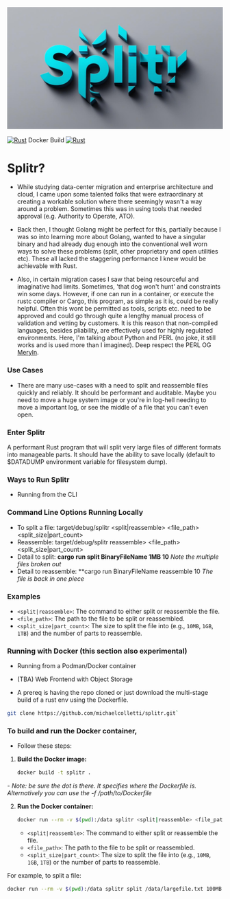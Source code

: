 <img src="img/splitr1.jpg" width="600" />

[![Rust](https://github.com/michaelcolletti/splitr/actions/workflows/rust.yml/badge.svg)](https://github.com/michaelcolletti/splitr/actions/workflows/rust.yml)
Docker Build [![Rust](https://github.com/michaelcolletti/splitr/actions/workflows/docker-publish.yml/badge.svg)](https://github.com/michaelcolletti/splitr/actions/workflows/docker-publish.yml)
# Splitr? 

- While studying data-center migration and enterprise architecture and cloud, I came upon some talented folks that were extraordinary at creating a workable solution where there seemingly wasn't a way around a problem. Sometimes this was in using tools that needed approval (e.g. Authority to Operate, ATO).

- Back then, I thought Golang might be perfect for this, partially because I was so into learning more about Golang, wanted to have a singular binary and had already dug enough into the conventional well worn ways to solve these problems (split, other proprietary and open utilities etc). These all lacked the staggering performance I knew would be achievable with Rust. 

- Also, in certain migration cases I saw that being resourceful and imaginative had limits. Sometimes, 'that dog won't hunt' and constraints win some days. However, if one can run in a container, or execute the rustc compiler or Cargo, this program, as simple as it is, could be really helpful. Often this wont be permitted as tools, scripts etc. need to be approved and could go through quite a lengthy manual process of validation and vetting by customers. It is this reason that non-compiled languages, besides pliability, are effectively used for highly regulated environments. Here, I'm talking about Python and PERL (no joke, it still works and is used more than I imagined). Deep respect the PERL OG [Meryln](https://en.wikipedia.org/wiki/Randal_L._Schwartz).

### Use Cases

- There are many use-cases with a need to split and reassemble files quickly and reliably. It should be performant and auditable. Maybe you need to move a huge system image or you're in log-hell needing to move a important log, or see the middle of a file that you can't even open.

### Enter **Splitr**

A performant Rust program that will split very large files of different formats into manageable parts. It should have the ability to save locally (default to $DATADUMP environment variable for filesystem dump). 

### Ways to Run Splitr  

- Running from the CLI

### Command Line Options Running Locally

- To split a file: target/debug/splitr <split|reassemble> <file_path> <split_size|part_count>
- Reassemble: target/debug/splitr reassemble> <file_path> <split_size|part_count>
- Detail to split: **cargo run split BinaryFileName 1MB 10** _Note the multiple files broken out_
- Detail to reassemble: **cargo run BinaryFileName reassemble 10  _The file is back in one piece_

### Examples 

- `<split|reassemble>`: The command to either split or reassemble the file.
- `<file_path>`: The path to the file to be split or reassembled.
- `<split_size|part_count>`: The size to split the file into (e.g., `10MB`, `1GB`, `1TB`) and the number of parts to reassemble.


### Running with Docker (this section also experimental)

- Running from a Podman/Docker container 
- (TBA) Web Frontend with Object Storage 

- A prereq is having the repo cloned or just download the multi-stage build of a rust env using the Dockerfile.

```sh
git clone https://github.com/michaelcolletti/splitr.git`
```

### To build and run the Docker container, 

- Follow these steps:

1. **Build the Docker image:**

    ```sh
    docker build -t splitr .
    ```
    
*- Note: be sure the dot is there. It specifies where the Dockerfile is. Alternatively you can use the -f /path/to/Dockerfile*

2. **Run the Docker container:**

    ```sh
    docker run --rm -v $(pwd):/data splitr <split|reassemble> <file_path> <split_size|part_count>
    ```

    - `<split|reassemble>`: The command to either split or reassemble the file.
    - `<file_path>`: The path to the file to be split or reassembled.
    - `<split_size|part_count>`: The size to split the file into (e.g., `10MB`, `1GB`, `1TB`) or the number of parts to reassemble.

For example, to split a file:

```sh
docker run --rm -v $(pwd):/data splitr split /data/largefile.txt 100MB
```

